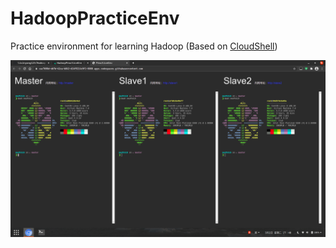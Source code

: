 # HadoopPracticeEnv
Practice environment for learning Hadoop (Based on [CloudShell](https://github.com/ConchbrainClub/CloudShell))

![screenshot](https://raw.githubusercontent.com/lixinyang123/HadoopPracticeEnv/main/image.png)
